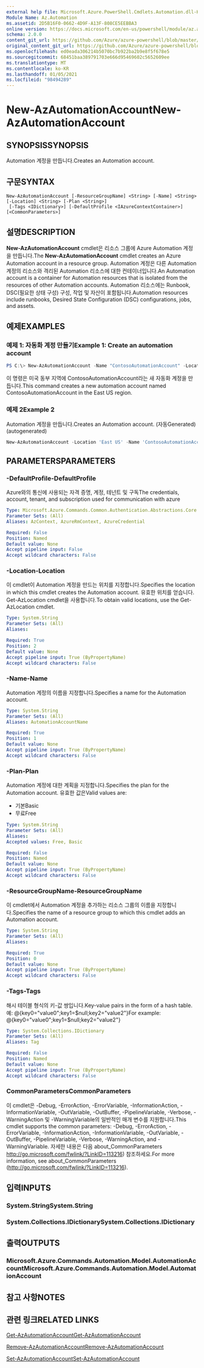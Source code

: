 ```yaml
---
external help file: Microsoft.Azure.PowerShell.Cmdlets.Automation.dll-Help.xml
Module Name: Az.Automation
ms.assetid: 2D5B16F0-0662-4D9F-A13F-808CE5EEBBA3
online version: https://docs.microsoft.com/en-us/powershell/module/az.automation/new-azautomationaccount
schema: 2.0.0
content_git_url: https://github.com/Azure/azure-powershell/blob/master/src/Automation/Automation/help/New-AzAutomationAccount.md
original_content_git_url: https://github.com/Azure/azure-powershell/blob/master/src/Automation/Automation/help/New-AzAutomationAccount.md
ms.openlocfilehash: ed0eada306214b5070bc7b922ba2b9e8f5f678e5
ms.sourcegitcommit: 68451baa389791703e666d95469602c5652609ee
ms.translationtype: MT
ms.contentlocale: ko-KR
ms.lasthandoff: 01/05/2021
ms.locfileid: "98494289"
---
```

# <span data-ttu-id="c4718-101">New-AzAutomationAccount</span><span class="sxs-lookup"><span data-stu-id="c4718-101">New-AzAutomationAccount</span></span>

## <span data-ttu-id="c4718-102">SYNOPSIS</span><span class="sxs-lookup"><span data-stu-id="c4718-102">SYNOPSIS</span></span>
<span data-ttu-id="c4718-103">Automation 계정을 만듭니다.</span><span class="sxs-lookup"><span data-stu-id="c4718-103">Creates an Automation account.</span></span>

## <span data-ttu-id="c4718-104">구문</span><span class="sxs-lookup"><span data-stu-id="c4718-104">SYNTAX</span></span>

```
New-AzAutomationAccount [-ResourceGroupName] <String> [-Name] <String> [-Location] <String> [-Plan <String>]
 [-Tags <IDictionary>] [-DefaultProfile <IAzureContextContainer>] [<CommonParameters>]
```

## <span data-ttu-id="c4718-105">설명</span><span class="sxs-lookup"><span data-stu-id="c4718-105">DESCRIPTION</span></span>
<span data-ttu-id="c4718-106">**New-AzAutomationAccount** cmdlet은 리소스 그룹에 Azure Automation 계정을 만듭니다.</span><span class="sxs-lookup"><span data-stu-id="c4718-106">The **New-AzAutomationAccount** cmdlet creates an Azure Automation account in a resource group.</span></span>
<span data-ttu-id="c4718-107">Automation 계정은 다른 Automation 계정의 리소스와 격리된 Automation 리소스에 대한 컨테이너입니다.</span><span class="sxs-lookup"><span data-stu-id="c4718-107">An Automation account is a container for Automation resources that is isolated from the resources of other Automation accounts.</span></span> <span data-ttu-id="c4718-108">Automation 리소스에는 Runbook, DSC(필요한 상태 구성) 구성, 작업 및 자산이 포함됩니다.</span><span class="sxs-lookup"><span data-stu-id="c4718-108">Automation resources include runbooks, Desired State Configuration (DSC) configurations, jobs, and assets.</span></span>

## <span data-ttu-id="c4718-109">예제</span><span class="sxs-lookup"><span data-stu-id="c4718-109">EXAMPLES</span></span>

### <span data-ttu-id="c4718-110">예제 1: 자동화 계정 만들기</span><span class="sxs-lookup"><span data-stu-id="c4718-110">Example 1: Create an automation account</span></span>
```powershell
PS C:\> New-AzAutomationAccount -Name "ContosoAutomationAccount" -Location "East US" -ResourceGroupName "ResourceGroup01"
```

<span data-ttu-id="c4718-111">이 명령은 미국 동부 지역에 ContosoAutomationAccount라는 새 자동화 계정을 만듭니다.</span><span class="sxs-lookup"><span data-stu-id="c4718-111">This command creates a new automation account named ContosoAutomationAccount in the East US region.</span></span>

### <span data-ttu-id="c4718-112">예제 2</span><span class="sxs-lookup"><span data-stu-id="c4718-112">Example 2</span></span>

<span data-ttu-id="c4718-113">Automation 계정을 만듭니다.</span><span class="sxs-lookup"><span data-stu-id="c4718-113">Creates an Automation account.</span></span> <span data-ttu-id="c4718-114">(자동Generated)</span><span class="sxs-lookup"><span data-stu-id="c4718-114">(autogenerated)</span></span>

<!-- Aladdin Generated Example -->
```powershell
New-AzAutomationAccount -Location 'East US' -Name 'ContosoAutomationAccount' -ResourceGroupName 'ResourceGroup01' -Tags <IDictionary>
```

## <span data-ttu-id="c4718-115">PARAMETERS</span><span class="sxs-lookup"><span data-stu-id="c4718-115">PARAMETERS</span></span>

### <span data-ttu-id="c4718-116">-DefaultProfile</span><span class="sxs-lookup"><span data-stu-id="c4718-116">-DefaultProfile</span></span>
<span data-ttu-id="c4718-117">Azure와의 통신에 사용되는 자격 증명, 계정, 테넌트 및 구독</span><span class="sxs-lookup"><span data-stu-id="c4718-117">The credentials, account, tenant, and subscription used for communication with azure</span></span>

```yaml
Type: Microsoft.Azure.Commands.Common.Authentication.Abstractions.Core.IAzureContextContainer
Parameter Sets: (All)
Aliases: AzContext, AzureRmContext, AzureCredential

Required: False
Position: Named
Default value: None
Accept pipeline input: False
Accept wildcard characters: False
```

### <span data-ttu-id="c4718-118">-Location</span><span class="sxs-lookup"><span data-stu-id="c4718-118">-Location</span></span>
<span data-ttu-id="c4718-119">이 cmdlet이 Automation 계정을 만드는 위치를 지정합니다.</span><span class="sxs-lookup"><span data-stu-id="c4718-119">Specifies the location in which this cmdlet creates the Automation account.</span></span>
<span data-ttu-id="c4718-120">유효한 위치를 얻습니다. Get-AzLocation cmdlet을 사용합니다.</span><span class="sxs-lookup"><span data-stu-id="c4718-120">To obtain valid locations, use the Get-AzLocation cmdlet.</span></span>

```yaml
Type: System.String
Parameter Sets: (All)
Aliases:

Required: True
Position: 2
Default value: None
Accept pipeline input: True (ByPropertyName)
Accept wildcard characters: False
```

### <span data-ttu-id="c4718-121">-Name</span><span class="sxs-lookup"><span data-stu-id="c4718-121">-Name</span></span>
<span data-ttu-id="c4718-122">Automation 계정의 이름을 지정합니다.</span><span class="sxs-lookup"><span data-stu-id="c4718-122">Specifies a name for the Automation account.</span></span>

```yaml
Type: System.String
Parameter Sets: (All)
Aliases: AutomationAccountName

Required: True
Position: 1
Default value: None
Accept pipeline input: True (ByPropertyName)
Accept wildcard characters: False
```

### <span data-ttu-id="c4718-123">-Plan</span><span class="sxs-lookup"><span data-stu-id="c4718-123">-Plan</span></span>
<span data-ttu-id="c4718-124">Automation 계정에 대한 계획을 지정합니다.</span><span class="sxs-lookup"><span data-stu-id="c4718-124">Specifies the plan for the Automation account.</span></span>
<span data-ttu-id="c4718-125">유효한 값은</span><span class="sxs-lookup"><span data-stu-id="c4718-125">Valid values are:</span></span>
- <span data-ttu-id="c4718-126">기본</span><span class="sxs-lookup"><span data-stu-id="c4718-126">Basic</span></span>
- <span data-ttu-id="c4718-127">무료</span><span class="sxs-lookup"><span data-stu-id="c4718-127">Free</span></span>

```yaml
Type: System.String
Parameter Sets: (All)
Aliases:
Accepted values: Free, Basic

Required: False
Position: Named
Default value: None
Accept pipeline input: True (ByPropertyName)
Accept wildcard characters: False
```

### <span data-ttu-id="c4718-128">-ResourceGroupName</span><span class="sxs-lookup"><span data-stu-id="c4718-128">-ResourceGroupName</span></span>
<span data-ttu-id="c4718-129">이 cmdlet에서 Automation 계정을 추가하는 리소스 그룹의 이름을 지정합니다.</span><span class="sxs-lookup"><span data-stu-id="c4718-129">Specifies the name of a resource group to which this cmdlet adds an Automation account.</span></span>

```yaml
Type: System.String
Parameter Sets: (All)
Aliases:

Required: True
Position: 0
Default value: None
Accept pipeline input: True (ByPropertyName)
Accept wildcard characters: False
```

### <span data-ttu-id="c4718-130">-Tags</span><span class="sxs-lookup"><span data-stu-id="c4718-130">-Tags</span></span>
<span data-ttu-id="c4718-131">해시 테이블 형식의 키-값 쌍입니다.</span><span class="sxs-lookup"><span data-stu-id="c4718-131">Key-value pairs in the form of a hash table.</span></span> <span data-ttu-id="c4718-132">예: @{key0="value0";key1=$null;key2="value2"}</span><span class="sxs-lookup"><span data-stu-id="c4718-132">For example: @{key0="value0";key1=$null;key2="value2"}</span></span>

```yaml
Type: System.Collections.IDictionary
Parameter Sets: (All)
Aliases: Tag

Required: False
Position: Named
Default value: None
Accept pipeline input: True (ByPropertyName)
Accept wildcard characters: False
```

### <span data-ttu-id="c4718-133">CommonParameters</span><span class="sxs-lookup"><span data-stu-id="c4718-133">CommonParameters</span></span>
<span data-ttu-id="c4718-134">이 cmdlet은 -Debug, -ErrorAction, -ErrorVariable, -InformationAction, -InformationVariable, -OutVariable, -OutBuffer, -PipelineVariable, -Verbose, -WarningAction 및 -WarningVariable의 일반적인 매개 변수를 지원합니다.</span><span class="sxs-lookup"><span data-stu-id="c4718-134">This cmdlet supports the common parameters: -Debug, -ErrorAction, -ErrorVariable, -InformationAction, -InformationVariable, -OutVariable, -OutBuffer, -PipelineVariable, -Verbose, -WarningAction, and -WarningVariable.</span></span> <span data-ttu-id="c4718-135">자세한 내용은 다음 about_CommonParameters http://go.microsoft.com/fwlink/?LinkID=113216) 참조하세요.</span><span class="sxs-lookup"><span data-stu-id="c4718-135">For more information, see about_CommonParameters (http://go.microsoft.com/fwlink/?LinkID=113216).</span></span>

## <span data-ttu-id="c4718-136">입력</span><span class="sxs-lookup"><span data-stu-id="c4718-136">INPUTS</span></span>

### <span data-ttu-id="c4718-137">System.String</span><span class="sxs-lookup"><span data-stu-id="c4718-137">System.String</span></span>

### <span data-ttu-id="c4718-138">System.Collections.IDictionary</span><span class="sxs-lookup"><span data-stu-id="c4718-138">System.Collections.IDictionary</span></span>

## <span data-ttu-id="c4718-139">출력</span><span class="sxs-lookup"><span data-stu-id="c4718-139">OUTPUTS</span></span>

### <span data-ttu-id="c4718-140">Microsoft.Azure.Commands.Automation.Model.AutomationAccount</span><span class="sxs-lookup"><span data-stu-id="c4718-140">Microsoft.Azure.Commands.Automation.Model.AutomationAccount</span></span>

## <span data-ttu-id="c4718-141">참고 사항</span><span class="sxs-lookup"><span data-stu-id="c4718-141">NOTES</span></span>

## <span data-ttu-id="c4718-142">관련 링크</span><span class="sxs-lookup"><span data-stu-id="c4718-142">RELATED LINKS</span></span>

[<span data-ttu-id="c4718-143">Get-AzAutomationAccount</span><span class="sxs-lookup"><span data-stu-id="c4718-143">Get-AzAutomationAccount</span></span>](./Get-AzAutomationAccount.md)

[<span data-ttu-id="c4718-144">Remove-AzAutomationAccount</span><span class="sxs-lookup"><span data-stu-id="c4718-144">Remove-AzAutomationAccount</span></span>](./Remove-AzAutomationAccount.md)

[<span data-ttu-id="c4718-145">Set-AzAutomationAccount</span><span class="sxs-lookup"><span data-stu-id="c4718-145">Set-AzAutomationAccount</span></span>](./Set-AzAutomationAccount.md)
